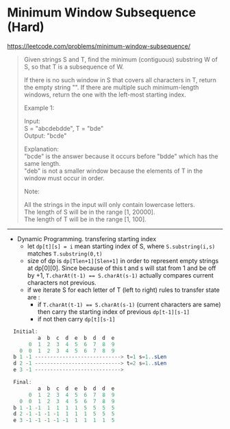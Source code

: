 # Minimum Window Subsequence (Hard)
https://leetcode.com/problems/minimum-window-subsequence/

>Given strings S and T, find the minimum (contiguous) substring W of S, so that T is a subsequence of W.
> 
>If there is no such window in S that covers all characters in T, return the empty string "". If there are multiple such minimum-length windows, return the one with the left-most starting index.
>
>Example 1:
>
>Input:  
>S = "abcdebdde", T = "bde"  
>Output: "bcde"  
>
>Explanation:  
>"bcde" is the answer because it occurs before "bdde" which has the same length.  
>"deb" is not a smaller window because the elements of T in the window must occur in order.  
> 
>
>Note:  
>
>All the strings in the input will only contain lowercase letters.  
>The length of S will be in the range [1, 20000].  
>The length of T will be in the range [1, 100].  
---

* Dynamic Programming. transfering starting index
  * let `dp[t][s] = i` mean starting index of S, where `S.substring(i,s)` matches `T.substring(0,t)`
  * size of dp is `dp[Tlen+1][Slen+1]` in order to represent empty strings at dp[0][0]. Since because of this t and s will stat from 1 and be off by +1, `T.charAt(t-1) == S.charAt(s-1)` actually compares current characters not previous.
  * if we iterate S for each letter of T (left to right) rules to transfer state are :
    * if `T.charAt(t-1) == S.charAt(s-1)` (current characters are same) then carry the starting index of previous `dp[t-1][s-1]`
    * if not then carry `dp[t][s-1]`
    
```java
  Initial:
          a  b  c  d  e  b  d  d  e
       0  1  2  3  4  5  6  7  8  9
    0  0  1  2  3  4  5  6  7  8  9
  b 1 -1 ----------------------------> t=1 s=1..sLen 
  d 2 -1 ----------------------------> t=2 s=1..sLen
  e 3 -1 ----------------------------> 

  Final:
          a  b  c  d  e  b  d  d  e
       0  1  2  3  4  5  6  7  8  9
    0  0  1  2  3  4  5  6  7  8  9
  b 1 -1 -1  1  1  1  1  5  5  5  5
  d 2 -1 -1 -1 -1  1  1  1  5  5  5
  e 3 -1 -1 -1 -1 -1  1  1  1  1  5

```

